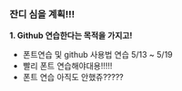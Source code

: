 ### 잔디 심을 계획!!!

__1. Github 연습한다는 목적을 가지고!__

- 폰트연습 및 github 사용법 연습 5/13 ~ 5/19
- 빨리 폰트 연습해야대용!!!!!
- 폰트 연습 아직도 안했쥬?????
